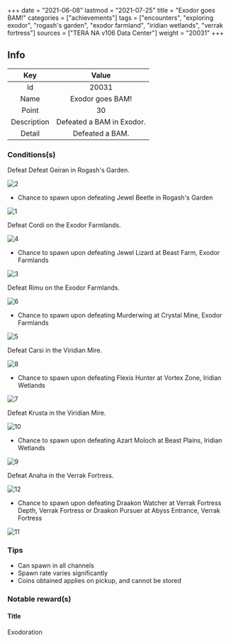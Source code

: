 +++
date = "2021-06-08"
lastmod = "2021-07-25"
title = "Exodor goes BAM!"
categories = ["achievements"]
tags = ["encounters", "exploring exodor", "rogash's garden", "exodor farmland", "iridian wetlands", "verrak fortress"]
sources = ["TERA NA v106 Data Center"]
weight = "20031"
+++

[2]: /images/achievements/encounters/20031_02.png
[1]: /images/achievements/encounters/20031_01.png

[4]: /images/achievements/encounters/20031_04.png
[3]: /images/achievements/encounters/20031_03.png

[6]: /images/achievements/encounters/20031_06.png
[5]: /images/achievements/encounters/20031_05.png

[8]: /images/achievements/encounters/20031_08.png
[7]: /images/achievements/encounters/20031_07.png

[10]: /images/achievements/encounters/20031_10.png
[9]: /images/achievements/encounters/20031_09.png

[12]: /images/achievements/encounters/20031_12.png
[11]: /images/achievements/encounters/20031_11.png

## Info

Key | Value
:-: | :-:
Id | 20031
Name | Exodor goes BAM!
Point | 30
Description | Defeated a BAM in Exodor.
Detail | Defeated a BAM.

### Conditions(s)

Defeat Defeat Geiran in Rogash's Garden.

![2]

- Chance to spawn upon defeating Jewel Beetle in Rogash's Garden

![1]

Defeat Cordi on the Exodor Farmlands.

![4]

- Chance to spawn upon defeating Jewel Lizard at Beast Farm, Exodor Farmlands

![3]

Defeat Rimu on the Exodor Farmlands.

![6]

- Chance to spawn upon defeating Murderwing at Crystal Mine, Exodor Farmlands

![5]

Defeat Carsi in the Viridian Mire.

![8]

- Chance to spawn upon defeating Flexis Hunter at Vortex Zone, Iridian Wetlands

![7]

Defeat Krusta in the Viridian Mire.

![10]

- Chance to spawn upon defeating Azart Moloch at Beast Plains, Iridian Wetlands

![9]

Defeat Anaha in the Verrak Fortress.

![12]

- Chance to spawn upon defeating Draakon Watcher at Verrak Fortress Depth, Verrak Fortress or Draakon Pursuer at Abyss Entrance, Verrak Fortress

![11]

### Tips
- Can spawn in all channels
- Spawn rate varies significantly
- Coins obtained applies on pickup, and cannot be stored

### Notable reward(s)

#### Title
Exodoration
